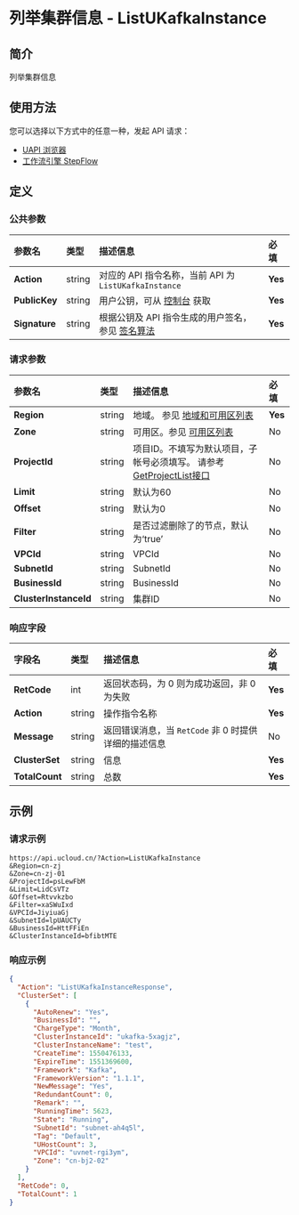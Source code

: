 # 列举集群信息 - ListUKafkaInstance

## 简介

列举集群信息






## 使用方法

您可以选择以下方式中的任意一种，发起 API 请求：
- [UAPI 浏览器](https://console.ucloud.cn/uapi/detail?id=ListUKafkaInstance)
- [工作流引擎 StepFlow](https://console.ucloud.cn/stepflow/manage/)


## 定义

### 公共参数

| 参数名 | 类型 | 描述信息 | 必填 |
|:---|:---|:---|:---|
| **Action**     | string  | 对应的 API 指令名称，当前 API 为 `ListUKafkaInstance`                        | **Yes** |
| **PublicKey**  | string  | 用户公钥，可从 [控制台](https://console.ucloud.cn/uapi/apikey) 获取                                             | **Yes** |
| **Signature**  | string  | 根据公钥及 API 指令生成的用户签名，参见 [签名算法](api/summary/signature.md)  | **Yes** |

### 请求参数

| 参数名 | 类型 | 描述信息 | 必填 |
|:---|:---|:---|:---|
| **Region** | string | 地域。 参见 [地域和可用区列表](api/summary/regionlist) |**Yes**|
| **Zone** | string | 可用区。参见 [可用区列表](api/summary/regionlist) |No|
| **ProjectId** | string | 项目ID。不填写为默认项目，子帐号必须填写。 请参考[GetProjectList接口](api/summary/get_project_list) |No|
| **Limit** | string | 默认为60 |No|
| **Offset** | string | 默认为0 |No|
| **Filter** | string | 是否过滤删除了的节点，默认为‘true’ |No|
| **VPCId** | string | VPCId |No|
| **SubnetId** | string | SubnetId |No|
| **BusinessId** | string | BusinessId |No|
| **ClusterInstanceId** | string | 集群ID |No|

### 响应字段

| 字段名 | 类型 | 描述信息 | 必填 |
|:---|:---|:---|:---|
| **RetCode** | int | 返回状态码，为 0 则为成功返回，非 0 为失败 |**Yes**|
| **Action** | string | 操作指令名称 |**Yes**|
| **Message** | string | 返回错误消息，当 `RetCode` 非 0 时提供详细的描述信息 |No|
| **ClusterSet** | string | 信息 |**Yes**|
| **TotalCount** | string | 总数 |**Yes**|




## 示例

### 请求示例
    
```
https://api.ucloud.cn/?Action=ListUKafkaInstance
&Region=cn-zj
&Zone=cn-zj-01
&ProjectId=psLewFbM
&Limit=LidCsVTz
&Offset=Rtvvkzbo
&Filter=xaSWuIxd
&VPCId=JiyiuaGj
&SubnetId=lpUAUCTy
&BusinessId=HttFFiEn
&ClusterInstanceId=bfibtMTE
```

### 响应示例
    
```json
{
  "Action": "ListUKafkaInstanceResponse",
  "ClusterSet": [
    {
      "AutoRenew": "Yes",
      "BusinessId": "",
      "ChargeType": "Month",
      "ClusterInstanceId": "ukafka-5xagjz",
      "ClusterInstanceName": "test",
      "CreateTime": 1550476133,
      "ExpireTime": 1551369600,
      "Framework": "Kafka",
      "FrameworkVersion": "1.1.1",
      "NewMessage": "Yes",
      "RedundantCount": 0,
      "Remark": "",
      "RunningTime": 5623,
      "State": "Running",
      "SubnetId": "subnet-ah4q5l",
      "Tag": "Default",
      "UHostCount": 3,
      "VPCId": "uvnet-rgi3ym",
      "Zone": "cn-bj2-02"
    }
  ],
  "RetCode": 0,
  "TotalCount": 1
}
```





